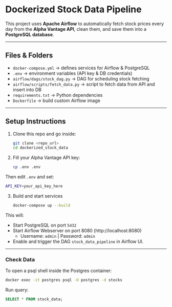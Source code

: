 # Dockerized Stock Data Pipeline

This project uses **Apache Airflow** to automatically fetch stock prices every day from the **Alpha Vantage API**, clean them, and save them into a **PostgreSQL database**.

---

## Files & Folders
- `docker-compose.yml` → defines services for Airflow & PostgreSQL  
- `.env` → environment variables (API key & DB credentials)  
- `airflow/dags/stock_dag.py` → DAG for scheduling stock fetching  
- `airflow/scripts/fetch_data.py` → script to fetch data from API and insert into DB  
- `requirements.txt` → Python dependencies  
- `Dockerfile` → build custom Airflow image  

---

## Setup Instructions
1. Clone this repo and go inside:
   ```bash
   git clone <repo_url>
   cd dockerized_stock_data
2. Fill your Alpha Vantage API key:
   ```bash
   cp .env .env
Then edit ```.env``` and set:
   ```bash
   API_KEY=your_api_key_here
   ```
3. Build and start services
   ```bash
   docker-compose up --build
   ```

This will:
- Start PostgreSQL on port ```5432```
- Start Airflow Webserver on port 8080 (http://localhost:8080)
   - Username: ```admin``` | Password: ```admin```
- Enable and trigger the DAG ```stock_data_pipeline``` in Airflow UI.
---

### Check Data
To open a psql shell inside the Postgres container:
```bash
docker exec -it postgres psql -U postgres -d stocks
```
Run query:
```sql
SELECT * FROM stock_data;
```
